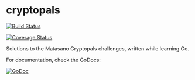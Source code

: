 # cryptopals

[![Build Status](https://travis-ci.org/ianferguson/cryptopals.svg)](https://travis-ci.org/ianferguson/cryptopals)

[![Coverage Status](https://coveralls.io/repos/ianferguson/cryptopals/badge.svg)](https://coveralls.io/r/ianferguson/cryptopals)

Solutions to the Matasano Cryptopals challenges, written while learning Go.

For documentation, check the GoDocs:

[![GoDoc](https://godoc.org/github.com/ianferguson/cryptopals?status.svg)](https://godoc.org/github.com/ianferguson/cryptopals)

